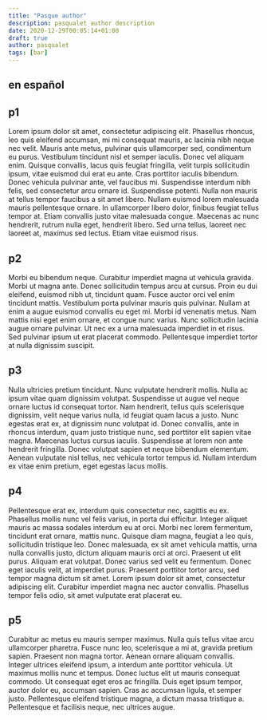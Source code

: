 ```yaml
---
title: "Pasque author"
description: pasqualet author description
date: 2020-12-29T00:05:14+01:00
draft: true
author: pasqualet
tags: [bar]
---
```


## en español


## p1
Lorem ipsum dolor sit amet, consectetur adipiscing elit. Phasellus rhoncus, leo quis eleifend accumsan, mi mi consequat mauris, ac lacinia nibh neque nec velit. Mauris ante metus, pulvinar quis ullamcorper sed, condimentum eu purus. Vestibulum tincidunt nisl et semper iaculis. Donec vel aliquam enim. Quisque convallis, lacus quis feugiat fringilla, velit turpis sollicitudin ipsum, vitae euismod dui erat eu ante. Cras porttitor iaculis bibendum. Donec vehicula pulvinar ante, vel faucibus mi. Suspendisse interdum nibh felis, sed consectetur arcu ornare id. Suspendisse potenti. Nulla non mauris at tellus tempor faucibus a sit amet libero. Nullam euismod lorem malesuada mauris pellentesque ornare. In ullamcorper libero dolor, finibus feugiat tellus tempor at. Etiam convallis justo vitae malesuada congue. Maecenas ac nunc hendrerit, rutrum nulla eget, hendrerit libero. Sed urna tellus, laoreet nec laoreet at, maximus sed lectus. Etiam vitae euismod risus.

## p2
Morbi eu bibendum neque. Curabitur imperdiet magna ut vehicula gravida. Morbi ut magna ante. Donec sollicitudin tempus arcu at cursus. Proin eu dui eleifend, euismod nibh ut, tincidunt quam. Fusce auctor orci vel enim tincidunt mattis. Vestibulum porta pulvinar mauris quis pulvinar. Nullam at enim a augue euismod convallis eu eget mi. Morbi id venenatis metus. Nam mattis nisi eget enim ornare, et congue nunc varius. Nunc sollicitudin lacinia augue ornare pulvinar. Ut nec ex a urna malesuada imperdiet in et risus. Sed pulvinar ipsum ut erat placerat commodo. Pellentesque imperdiet tortor at nulla dignissim suscipit.

## p3
Nulla ultricies pretium tincidunt. Nunc vulputate hendrerit mollis. Nulla ac ipsum vitae quam dignissim volutpat. Suspendisse ut augue vel neque ornare luctus id consequat tortor. Nam hendrerit, tellus quis scelerisque dignissim, velit neque varius nulla, id feugiat quam lacus a justo. Nunc egestas erat ex, at dignissim nunc volutpat id. Donec convallis, ante in rhoncus interdum, quam justo tristique nunc, sed porttitor elit sapien vitae magna. Maecenas luctus cursus iaculis. Suspendisse at lorem non ante hendrerit fringilla. Donec volutpat sapien et neque bibendum elementum. Aenean vulputate nisl tellus, nec vehicula tortor tempus id. Nullam interdum ex vitae enim pretium, eget egestas lacus mollis.

## p4
Pellentesque erat ex, interdum quis consectetur nec, sagittis eu ex. Phasellus mollis nunc vel felis varius, in porta dui efficitur. Integer aliquet mauris ac massa sodales interdum eu at orci. Morbi nec lorem fermentum, tincidunt erat ornare, mattis nunc. Quisque diam magna, feugiat a leo quis, sollicitudin tristique leo. Donec malesuada, ex sit amet vehicula mattis, urna nulla convallis justo, dictum aliquam mauris orci at orci. Praesent ut elit purus. Aliquam erat volutpat. Donec varius sed velit eu fermentum. Donec eget iaculis velit, at imperdiet purus. Praesent porttitor tortor arcu, sed tempor magna dictum sit amet. Lorem ipsum dolor sit amet, consectetur adipiscing elit. Curabitur imperdiet magna nec auctor convallis. Phasellus tempor felis odio, sit amet vulputate erat placerat eu.

## p5
Curabitur ac metus eu mauris semper maximus. Nulla quis tellus vitae arcu ullamcorper pharetra. Fusce nunc leo, scelerisque a mi at, gravida pretium sapien. Praesent non magna tortor. Aenean ornare aliquam convallis. Integer ultrices eleifend ipsum, a interdum ante porttitor vehicula. Ut maximus mollis nunc et tempus. Donec luctus elit ut mauris consequat commodo. Ut consequat eget eros ac fringilla. Duis eget ipsum tempor, auctor dolor eu, accumsan sapien. Cras ac accumsan ligula, et semper justo. Pellentesque eleifend tristique magna, a dictum massa tristique a. Pellentesque et facilisis neque, nec ultrices augue. 